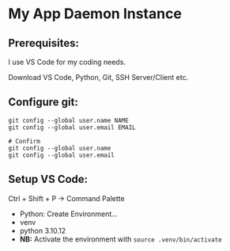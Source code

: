 # My App Daemon Instance

## Prerequisites:

I use VS Code for my coding needs. 

Download VS Code, Python, Git, SSH Server/Client etc.

## Configure git:

```
git config --global user.name NAME
git config --global user.email EMAIL

# Confirm
git config --global user.name
git config --global user.email
```

## Setup VS Code:

Ctrl + Shift + P -> Command Palette
- Python: Create Environment...
- venv
- python 3.10.12
- **NB:** Activate the environment with `source .venv/bin/activate`


